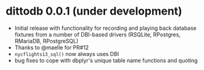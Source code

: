 # dittodb 0.0.1 (under development)
* Initial release with functionality for recording and playing back database fixtures from a number of DBI-based drivers (RSQLite, RPostgres, RMariaDB, RPostgreSQL)
* Thanks to @maelle for PR#12
* `nycflights13_sql()` now always uses DBI
* bug fixes to cope with dbplyr's unique table name functions and quoting
